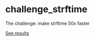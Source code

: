 challenge_strftime
==================

The challenge: make strftime 50x faster

[See results][1]

[1]: https://docs.google.com/spreadsheets/d/1PJCrAz23YDS-n8iinJjqmhCI86Xz89oPuEP-bkEUrQc/edit?usp=sharing
